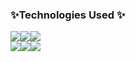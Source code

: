 ### ✨Technologies Used ✨

<img src="https://img.shields.io/badge/-HTML5-E34F26?style=flat-square&logo=html5&logoColor=white"/><img src="https://img.shields.io/badge/-CSS3-1572B6?style=flat-square&logo=css3&logoColor=white"/><img src="https://img.shields.io/badge/-JavaScript-F7DF1E?style=flat-square&logo=javascript&logoColor=white"/><br><img src="https://img.shields.io/badge/React-61DAFB?style=flat-square&logo=React&logoColor=black"/><img src="https://img.shields.io/badge/-Vue.js-4FC08D?style=flat-square&logo=vue.js&logoColor=white"/><img src="https://img.shields.io/badge/-GitHub-181717?style=flat-square&logo=github&logoColor=white"/>
<!--
**clo-lpT/clo-lpT** is a ✨ _special_ ✨ repository because its `README.md` (this file) appears on your GitHub profile.

Here are some ideas to get you started:

- 🔭 I’m currently working on ...
- 🌱 I’m currently learning ...
- 👯 I’m looking to collaborate on ...
- 🤔 I’m looking for help with ...
- 💬 Ask me about ...
- 📫 How to reach me: ...
- 😄 Pronouns: ...
- ⚡👋 Fun fact: ...
-->
